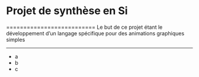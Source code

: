 # Projet de synthèse en Si
==========================
Le but de ce projet étant le développement d’un langage spécifique pour des animations graphiques simples 

----------------
* a
* b
* c
